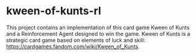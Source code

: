 # kween-of-kunts-rl
This project contains an implementation of this card game Kween of Kunts and a Reinforcement Agent designed to win the game. Kween of Kunts is a strategic card game based on elements of luck and skill: https://cardgames.fandom.com/wiki/Kween_of_Kunts.
